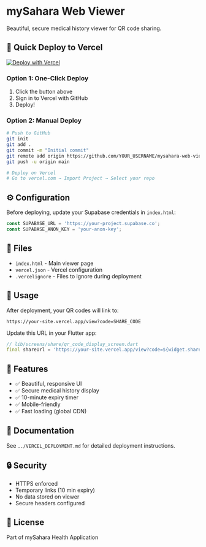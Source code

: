 # mySahara Web Viewer

Beautiful, secure medical history viewer for QR code sharing.

## 🚀 Quick Deploy to Vercel

[![Deploy with Vercel](https://vercel.com/button)](https://vercel.com/new/clone?repository-url=https://github.com/YOUR_USERNAME/mysahara-web-viewer)

### Option 1: One-Click Deploy
1. Click the button above
2. Sign in to Vercel with GitHub
3. Deploy!

### Option 2: Manual Deploy
```bash
# Push to GitHub
git init
git add .
git commit -m "Initial commit"
git remote add origin https://github.com/YOUR_USERNAME/mysahara-web-viewer.git
git push -u origin main

# Deploy on Vercel
# Go to vercel.com → Import Project → Select your repo
```

## ⚙️ Configuration

Before deploying, update your Supabase credentials in `index.html`:

```javascript
const SUPABASE_URL = 'https://your-project.supabase.co';
const SUPABASE_ANON_KEY = 'your-anon-key';
```

## 📝 Files

- `index.html` - Main viewer page
- `vercel.json` - Vercel configuration
- `.vercelignore` - Files to ignore during deployment

## 🔗 Usage

After deployment, your QR codes will link to:
```
https://your-site.vercel.app/view?code=SHARE_CODE
```

Update this URL in your Flutter app:
```dart
// lib/screens/share/qr_code_display_screen.dart
final shareUrl = 'https://your-site.vercel.app/view?code=${widget.share.shareCode}';
```

## 🎨 Features

- ✅ Beautiful, responsive UI
- ✅ Secure medical history display
- ✅ 10-minute expiry timer
- ✅ Mobile-friendly
- ✅ Fast loading (global CDN)

## 📖 Documentation

See `../VERCEL_DEPLOYMENT.md` for detailed deployment instructions.

## 🔒 Security

- HTTPS enforced
- Temporary links (10 min expiry)
- No data stored on viewer
- Secure headers configured

## 📄 License

Part of mySahara Health Application
